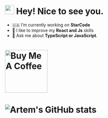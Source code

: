 ### <h1><img src="https://emojis.slackmojis.com/emojis/images/1531849430/4246/blob-sunglasses.gif?1531849430" width="30"/> Hey! Nice to see you.</h1> 

- 🇺🇦 I’m currently working on **StarCode**
- 📱 I like to improve my **React and Js** skills
- 🚀 Ask me about **TypeScript or JavaScript**.
# <a href="https://www.buymeacoffee.com/fedorchukzS" target="_blank"><img src="https://cdn.buymeacoffee.com/buttons/v2/default-red.png" alt="Buy Me A Coffee" width="140" ></a>
# ![Artem's GitHub stats](https://github-readme-stats.vercel.app/api?username=ArtemFedorchuk&show_icons=true&theme=ayu-mirage&count_private=true)

